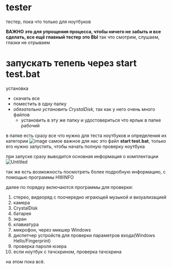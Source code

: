 # tester
тестер, пока что только для ноутбуков

**ВАЖНО это для упрощения процесса, чтобы ничего не забыть и все сделать, все ещё главный тестер это ВЫ**
так что смотрим, слушаем, глазки не отрываем

# запускать тепепь через **start test.bat**

установка
 - скачать все
 - поместить в одну папку
 - *обязательно установить CrystalDisk*, так как у него очень много файлов
    - установить в эту же папку и удостовериться что ярлык в папке рабочий


в папке есть сразу все что нужно для теста ноутбуков и определения их категории
![image](https://github.com/user-attachments/assets/f555b41c-67d8-46a7-9856-2f244b3ff454)
самое важное для нас это файл **start test.bat**, только его нужно запустить, чтобы начать полную проверку ноутбука

при запуске сразу выводится основная информация о комплектации
![Untitled](https://github.com/user-attachments/assets/7aa17d94-d802-4078-abbf-99ba322185d2)

так же есть возможность посмотреть более подробную информацию, с помощью программы HWiNFO

далее по порядку включаются программы для проверки:
  1. стерео, видеоряд с поочередно играющей музыкой и визуализацией
  2. камера
  3. CrystalDisk
  4. батарея
  5. экран
  6. клавиатура
  7. микрофон, через микшер Windows
  8. диспетчер устройств для проверки параметров входа(Windows Hello/Fingerprint)
  9. проверка пароля юзера
  10. если ноутбук с тачскрином, проверка тачскрина

на этом пока всё.
